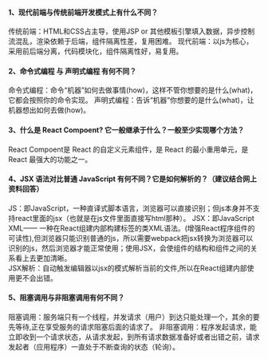 

   ####  1、现代前端与传统前端开发模式上有什么不同？
   传统前端：HTML和CSS占主导，使用JSP or 其他模板引擎填入数据，异步控制流混乱，渲染依赖于后端，组件隔离性差，复用困难。
   现代前端：以js为核心，采用前后端分离，代码模块化，组件隔离性好，易复用。

   ####  2、命令式编程 与 声明式编程 有何不同？
   命令式编程：命令“机器”如何去做事情(how)，这样不管你想要的是什么(what)，它都会按照你的命令实现。
   声明式编程：告诉“机器”你想要的是什么(what)，让机器想出如何去做(how)。

   ####  3、什么是 React Compoent? 它一般继承于什么？一般至少实现哪个方法？
   React Compoent是 React 的自定义元素组件，是 React 的最小重用单元，是 React 最强大的功能之一。

   ####  4、JSX 语法对比普通 JavaScript 有何不同？它是如何解析的？（建议结合网上资料回答）
   JS：即JavaScript，一种直译式脚本语言，浏览器可以直接识别；但js本身并不支持react里面的jsx（也就是在js文件里面直接写html那种）。
   JSX：即JavaScript XML—— 一种在React组建内部构建标签的类XML语法。(增强React程序组件的可读性),但浏览器只能识别普通的js，所以需要webpack把jsx转换为浏览器可以识别的js，然后浏览器才能正常使用；使用JSX，会使组件的结构和组件之间的关系看上去更加清晰。  
   JSX解析：自动触发编辑器以jsx的模式解析当前的文件,所以在React组建内部使用更不会出错。

   #### 5、阻塞调用与非阻塞调用有何不同？
   阻塞调用：服务端只有一个线程，并发请求（用户）到达只能处理一个，其余的要先等待,正在享受服务的请求阻塞后面的请求了。
   非阻塞调用：程序发起请求，能立即收到一个请求状态，从请求发起，到所有请求数据准备好或者出错之前，请求发起者（应用程序）一直处于不断查询的状态（轮询）。
